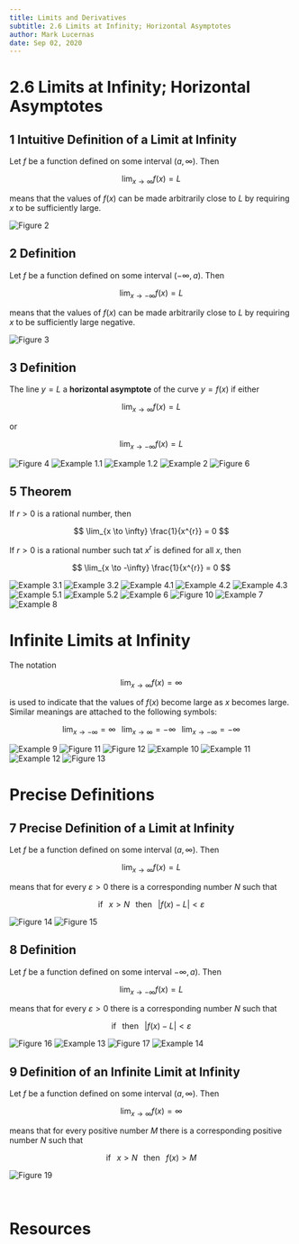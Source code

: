 ```yaml
---
title: Limits and Derivatives
subtitle: 2.6 Limits at Infinity; Horizontal Asymptotes
author: Mark Lucernas
date: Sep 02, 2020
---
```



# 2.6 Limits at Infinity; Horizontal Asymptotes

## 1 Intuitive Definition of a Limit at Infinity

Let $f$ be a function defined on some interval $(a, \infty)$. Then

$$
\lim_{x \to \infty} f(x) = L
$$

means that the values of $f(x)$ can be made arbitrarily close to $L$ by
requiring $x$ to be sufficiently large.

![Figure 2](../../../../../files/fall-2020/MATH-150/chapter-2/2.6_figure-2.png)

## 2 Definition

Let $f$ be a function defined on some interval $(-\infty, a)$. Then

$$
\lim_{x \to -\infty} f(x) = L
$$

means that the values of $f(x)$ can be made arbitrarily close to $L$ by
requiring $x$ to be sufficiently large negative.

![Figure 3](../../../../../files/fall-2020/MATH-150/chapter-2/2.6_figure-3.png)

## 3 Definition

The line $y = L$ a **horizontal asymptote** of the curve $y = f(x)$ if either

$$
\lim_{x \to \infty} f(x) = L
$$

or

$$
\lim_{x \to -\infty} f(x) = L
$$

![Figure 4](../../../../../files/fall-2020/MATH-150/chapter-2/2.6_figure-4.png)
![Example 1.1](../../../../../files/fall-2020/MATH-150/chapter-2/2.6_example-1.1.png)
![Example 1.2](../../../../../files/fall-2020/MATH-150/chapter-2/2.6_example-1.2.png)
![Example 2](../../../../../files/fall-2020/MATH-150/chapter-2/2.6_example-2.png)
![Figure 6](../../../../../files/fall-2020/MATH-150/chapter-2/2.6_figure-6.png)

## 5 Theorem

If $r > 0$ is a rational number, then

$$
\lim_{x \to \infty} \frac{1}{x^{r}} = 0
$$

If $r > 0$ is a rational number such tat $x^{r}$ is defined for all $x$, then

$$
\lim_{x \to -\infty} \frac{1}{x^{r}} = 0
$$

![Example 3.1](../../../../../files/fall-2020/MATH-150/chapter-2/2.6_example-3.1.png)
![Example 3.2](../../../../../files/fall-2020/MATH-150/chapter-2/2.6_example-3.2.png)
![Example 4.1](../../../../../files/fall-2020/MATH-150/chapter-2/2.6_example-4.1.png)
![Example 4.2](../../../../../files/fall-2020/MATH-150/chapter-2/2.6_example-4.2.png)
![Example 4.3](../../../../../files/fall-2020/MATH-150/chapter-2/2.6_example-4.3.png)
![Example 5.1](../../../../../files/fall-2020/MATH-150/chapter-2/2.6_example-5.1.png)
![Example 5.2](../../../../../files/fall-2020/MATH-150/chapter-2/2.6_example-5.2.png)
![Example 6](../../../../../files/fall-2020/MATH-150/chapter-2/2.6_example-6.png)
![Figure 10](../../../../../files/fall-2020/MATH-150/chapter-2/2.figure-10.png)
![Example 7](../../../../../files/fall-2020/MATH-150/chapter-2/2.6_example-7.png)
![Example 8](../../../../../files/fall-2020/MATH-150/chapter-2/2.6_example-8.png)

# Infinite Limits at Infinity

The notation

$$
\lim_{x \to \infty} f(x) = \infty
$$

is used to indicate that the values of $f(x)$ become large as $x$ becomes large.
Similar meanings are attached to the following symbols:

$$
\lim_{x \to -\infty} = \infty \;\;\; \lim_{x \to \infty} = -\infty \;\;\; \lim_{x \to -\infty} = -\infty
$$

![Example 9](../../../../../files/fall-2020/MATH-150/chapter-2/2.6_example-9.png)
![Figure 11](../../../../../files/fall-2020/MATH-150/chapter-2/2.6_figure-11.png)
![Figure 12](../../../../../files/fall-2020/MATH-150/chapter-2/2.6_figure-12.png)
![Example 10](../../../../../files/fall-2020/MATH-150/chapter-2/2.6_example-10.png)
![Example 11](../../../../../files/fall-2020/MATH-150/chapter-2/2.6_example-11.png)
![Example 12](../../../../../files/fall-2020/MATH-150/chapter-2/2.6_example-12.png)
![Figure 13](../../../../../files/fall-2020/MATH-150/chapter-2/2.6_figure-13.png)

# Precise Definitions

## 7 Precise Definition of a Limit at Infinity

Let $f$ be a function defined on some interval $(a, \infty)$. Then

$$
\lim_{x \to \infty} f(x) = L
$$

means that for every $\varepsilon > 0$ there is a corresponding number $N$ such
that

$$
\text{if} \;\;\; x > N \;\;\; \text{then} \;\;\; |f(x) - L| < \varepsilon
$$

![Figure 14](../../../../../files/fall-2020/MATH-150/chapter-2/2.6_figure-14.png)
![Figure 15](../../../../../files/fall-2020/MATH-150/chapter-2/2.6_figure-15.png)

## 8 Definition

Let $f$ be a function defined on some interval $-\infty, a)$. Then

$$
\lim_{x \to -\infty} f(x) = L
$$

means that for every $\varepsilon > 0$ there is a corresponding number $N$ such
that

$$
\text{if} \;\;\; \text{then} \;\;\; |f(x) - L| < \varepsilon
$$


![Figure 16](../../../../../files/fall-2020/MATH-150/chapter-2/2.6_figure-16.png)
![Example 13](../../../../../files/fall-2020/MATH-150/chapter-2/2.6_example-13.png)
![Figure 17](../../../../../files/fall-2020/MATH-150/chapter-2/2.6_figure-17.png)
![Example 14](../../../../../files/fall-2020/MATH-150/chapter-2/2.6_example-14.png)

## 9 Definition of an Infinite Limit at Infinity

Let $f$ be a function defined on some interval $(a, \infty)$. Then

$$
\lim_{x \to \infty} f(x) = \infty
$$

means that for every positive number $M$ there is a corresponding positive
number $N$ such that

$$
\text{if} \;\;\; x > N \;\;\; \text{then} \;\;\; f(x) > M
$$

![Figure 19](../../../../../files/fall-2020/MATH-150/chapter-2/2.6_figure-19.png)


<br>

# Resources

